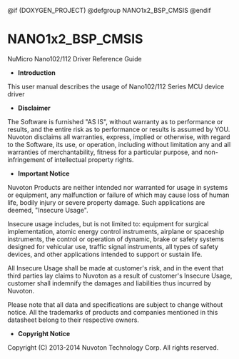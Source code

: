 
@if (DOXYGEN_PROJECT)
@defgroup NANO1x2_BSP_CMSIS
@endif

# NANO1x2_BSP_CMSIS 
 NuMicro Nano102/112 Driver Reference Guide

   * <b>Introduction</b>

This user manual describes the usage of Nano102/112 Series MCU device driver

   * <b>Disclaimer</b>

The Software is furnished "AS IS", without warranty as to performance or results, and
the entire risk as to performance or results is assumed by YOU. Nuvoton disclaims all
warranties, express, implied or otherwise, with regard to the Software, its use, or
operation, including without limitation any and all warranties of merchantability, fitness
for a particular purpose, and non-infringement of intellectual property rights.

   * <b>Important Notice</b>

Nuvoton Products are neither intended nor warranted for usage in systems or equipment,
any malfunction or failure of which may cause loss of human life, bodily injury or severe
property damage. Such applications are deemed, "Insecure Usage".

Insecure usage includes, but is not limited to: equipment for surgical implementation,
atomic energy control instruments, airplane or spaceship instruments, the control or
operation of dynamic, brake or safety systems designed for vehicular use, traffic signal
 instruments, all types of safety devices, and other applications intended to support or sustain life.

All Insecure Usage shall be made at customer's risk, and in the event that third parties
lay claims to Nuvoton as a result of customer's Insecure Usage, customer shall indemnify
the damages and liabilities thus incurred by Nuvoton.

Please note that all data and specifications are subject to change without notice. All the
trademarks of products and companies mentioned in this datasheet belong to their respective
owners.

   * <b>Copyright Notice</b>

Copyright (C) 2013-2014 Nuvoton Technology Corp. All rights reserved.

  


